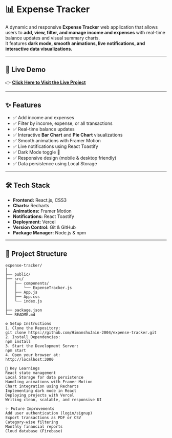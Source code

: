 # 📊 Expense Tracker

A dynamic and responsive **Expense Tracker** web application that allows users to **add, view, filter, and manage income and expenses** with real-time balance updates and visual summary charts.  
It features **dark mode, smooth animations, live notifications, and interactive data visualizations.**

---

## 🚀 Live Demo  
👉 **[Click Here to Visit the Live Project](https://expense-tracker-hhspmu26n-himanshu-jains-projects-cb70f4fe.vercel.app/)**

---

## ✨ Features
- ✅ Add income and expenses
- ✅ Filter by income, expense, or all transactions
- ✅ Real-time balance updates
- ✅ Interactive **Bar Chart** and **Pie Chart** visualizations
- ✅ Smooth animations with Framer Motion
- ✅ Live notifications using React Toastify
- ✅ Dark Mode toggle 🌙
- ✅ Responsive design (mobile & desktop friendly)
- ✅ Data persistence using Local Storage

---

## 🛠️ Tech Stack
- **Frontend:** React.js, CSS3  
- **Charts:** Recharts  
- **Animations:** Framer Motion  
- **Notifications:** React Toastify  
- **Deployment:** Vercel  
- **Version Control:** Git & GitHub  
- **Package Manager:** Node.js & npm  

---

## 📂 Project Structure
```text
expense-tracker/
│
├── public/
├── src/
│   ├── components/
│   │   └── ExpenseTracker.js
│   ├── App.js
│   ├── App.css
│   └── index.js
│
├── package.json
└── README.md

⚙️ Setup Instructions
1. Clone the Repository:
git clone https://github.com/HimanshuJain-2004/expense-tracker.git
2. Install Dependencies:
npm install
3. Start the Development Server:
npm start
4. Open your browser at:
http://localhost:3000

📌 Key Learnings
React state management
Local Storage for data persistence
Handling animations with Framer Motion
Chart integration using Recharts
Implementing dark mode in React
Deploying projects with Vercel
Writing clean, scalable, and responsive UI

✨ Future Improvements
Add user authentication (login/signup)
Export transactions as PDF or CSV
Category-wise filtering
Monthly financial reports
Cloud database (Firebase)
